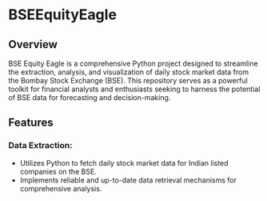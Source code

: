 # BSEEquityEagle
## Overview
BSE Equity Eagle is a comprehensive Python project designed to streamline the extraction, analysis, and visualization of daily stock market data from the Bombay Stock Exchange (BSE). This repository serves as a powerful toolkit for financial analysts and enthusiasts seeking to harness the potential of BSE data for forecasting and decision-making.

## Features
### Data Extraction:
* Utilizes Python to fetch daily stock market data for Indian listed companies on the BSE.
* Implements reliable and up-to-date data retrieval mechanisms for comprehensive analysis.


